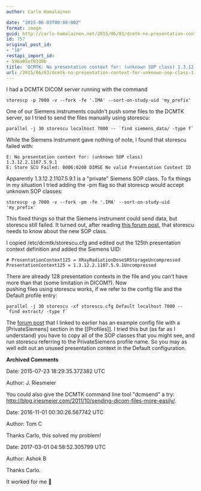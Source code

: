 ```yaml
---
author: Carlo Hamalainen

date: "2015-06-03T00:00:00Z"
format: image
guid: http://carlo-hamalainen.net/2015/06/03/dcmtk-no-presentation-context-for-unknown-sop-class-1-3-12-2-1107-5-9-1/
id: 757
original_post_id:
- "16"
restapi_import_id:
- 596a05ef0330b
title: 'DCMTK: No presentation context for: (unknown SOP class) 1.3.12.2.1107.5.9.1'
url: /2015/06/03/dcmtk-no-presentation-context-for-unknown-sop-class-1-3-12-2-1107-5-9-1/
---
```

I had a DCMTK DICOM server running with the command 

```
storescp -p 7000 -v --fork -fe '.IMA' --sort-on-study-uid 'my_prefix'
```

One of our Siemens instruments couldn't push some files to the DCMTK server, so I tried to send the files manually using storescu: 

```
parallel -j 30 storescu localhost 7000 -- `find siemens_data/ -type f`
```

While the Siemens instrument gave nothing of note, I found that storescu failed with:

```
E: No presentation context for: (unknown SOP class) 1.3.12.2.1107.5.9.1
E: Store SCU Failed: 0006:0208 DIMSE No valid Presentation Context ID
```

Apparently 1.3.12.2.1107.5.9.1 is a "private" Siemens SOP class. To fix things in my situation I tried adding the -pm flag so that storescp would accept unknown SOP classes: 

```
storescp -p 7000 -v --fork -pm -fe '.IMA' --sort-on-study-uid 'my_prefix'
```

This fixed things so that the Siemens instrument could send data, but storescu still failed. It turned out, after reading [this forum post](http://forum.dcmtk.org/viewtopic.php?f=1&t=2227&view=previous), that storescu needs to know about the new SOP class. 

I copied /etc/dcmtk/storescu.cfg and edited out the 125th presentation context definition and added the Siemens UID: 

```
# PresentationContext125 = XRayRadiationDoseSRStorageUncompressed
PresentationContext125 = 1.3.12.2.1107.5.9.1Uncompressed
```

There are already 128 presentation contexts in the file and you can't have more than that (some limitation in DICOM?). Now  
pushing files using storescu works, if we refer to the config file and the Default profile entry: 

```
parallel -j 30 storescu -xf storescu.cfg Default localhost 7000 -- `find extract/ -type f`
```

The [forum post](http://forum.dcmtk.org/viewtopic.php?f=1&t=2227&view=previous) that I linked to earlier has an example config file with a [PrivateSiemens] section in the [[Profiles]]. I tried this but (as far as I understand) you have to copy all of the SOP classes that you might see, and run storescu referring to the PrivateSiemens profile name. So you may as well edit out an unused presentation context in the Default configuration. 

**Archived Comments**

Date: 2015-07-23 18:29:35.372382 UTC

Author: J. Riesmeier

You could also give the DCMTK command line tool "dcmsend" a try: <http://blog.jriesmeier.com/2011/10/sending-dicom-files-more-easily/>. 

Date: 2016-11-01 00:30:26.567742 UTC

Author: Tom C

Thanks Carlo, this solved my problem!

Date: 2017-03-01 04:58:52.305799 UTC

Author: Ashok B

Thanks Carlo.

It worked for me 🙂

